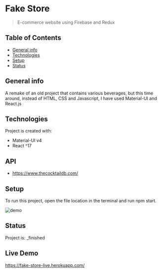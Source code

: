 # Fake Store
> E-commerce website using Firebase and Redux

## Table of Contents
* [General info](#general-info)
* [Technologies](#technologies)
* [Setup](#setup)
* [Status](#status)

## General info
A remake of an old project that contains various beverages, but this time around, instead of HTML, CSS and Javascript, I have used Material-UI and React.js
	
## Technologies
Project is created with:
* Material-UI v4
* React ^17

## API
* https://www.thecocktaildb.com/

## Setup
To run this project, open the file location in the terminal and run npm start.

![demo](/demo/cocktails.gif)

## Status
Project is:  _finished

## Live Demo

https://fake-store-live.herokuapp.com/
